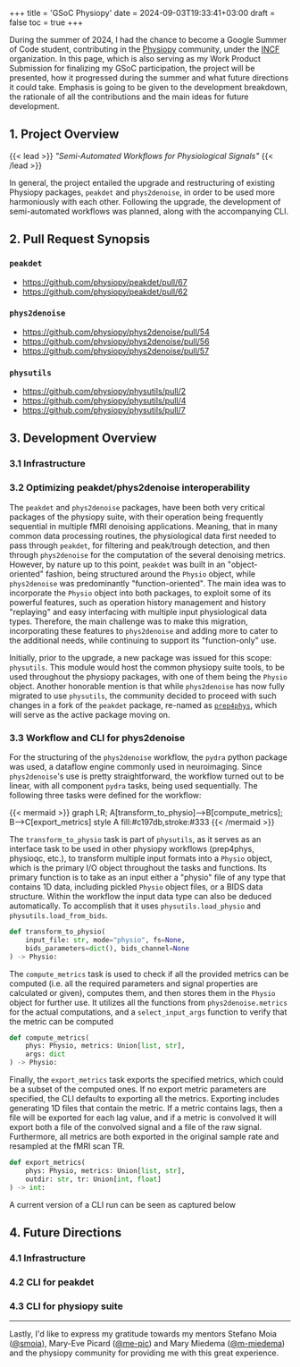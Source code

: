 +++
title = 'GSoC Physiopy'
date = 2024-09-03T19:33:41+03:00
draft = false
toc = true
+++

During the summer of 2024, I had the chance to become a Google Summer of Code student, contributing in the [Physiopy](https://physiopy.github.io/) community, under the [INCF](https://www.incf.org/) organization. In this page, which is also serving as my Work Product Submission for finalizing my GSoC participation, the project will be presented, how it progressed during the summer and what future directions it could take. 
Emphasis is going to be given to the development breakdown, the rationale of all the contributions and the main ideas for future development.

## 1. Project Overview
{{< lead >}}
*"Semi-Automated Workflows for Physiological Signals"*
{{< /lead >}}

In general, the project entailed the upgrade and restructuring of existing Physiopy packages, `peakdet` and `phys2denoise`, in order to be used more harmoniously with each other. 
Following the upgrade, the development of semi-automated workflows was planned, along with the accompanying CLI. 

## 2. Pull Request Synopsis
### `peakdet`
- https://github.com/physiopy/peakdet/pull/67
- https://github.com/physiopy/peakdet/pull/62
### `phys2denoise`
- https://github.com/physiopy/phys2denoise/pull/54
- https://github.com/physiopy/phys2denoise/pull/56
- https://github.com/physiopy/phys2denoise/pull/57
### `physutils`
- https://github.com/physiopy/physutils/pull/2
- https://github.com/physiopy/physutils/pull/4
- https://github.com/physiopy/physutils/pull/7

## 3. Development Overview

### 3.1 Infrastructure 

### 3.2 Optimizing peakdet/phys2denoise interoperability

The `peakdet` and `phys2denoise` packages, have been both very critical packages of the physiopy suite, with their operation being frequently sequential in multiple fMRI denoising applications. 
Meaning, that in many common data processing routines, the physiological data first needed to pass through `peakdet`, for filtering and peak/trough detection, and then through `phys2denoise` for the computation of the several denoising metrics.
However, by nature up to this point, `peakdet` was built in an "object-oriented" fashion, being structured around the `Physio` object, while `phys2denoise` was predominantly "function-oriented".
The main idea was to incorporate the `Physio` object into both packages, to exploit some of its powerful features, such as operation history management and history "replaying" and easy interfacing with multiple input physiological data types.
Therefore, the main challenge was to make this migration, incorporating these features to `phys2denoise` and adding more to cater to the additional needs, while continuing to support its "function-only" use.

Initially, prior to the upgrade, a new package was issued for this scope: `physutils`.
This module would host the common physiopy suite tools, to be used throughout the physiopy packages, with one of them being the `Physio` object.
Another honorable mention is that while `phys2denoise` has now fully migrated to use `physutils`, the community decided to proceed with such changes in a fork of the `peakdet` package, re-named as [`prep4phys`](https://github.com/physiopy/prep4phys), which will serve as the active package moving on.



### 3.3 Workflow and CLI for phys2denoise

For the structuring of the `phys2denoise` workflow, the `pydra` python package was used, a dataflow engine commonly used in neuroimaging. 
Since `phys2denoise`'s use is pretty straightforward, the workflow turned out to be linear, with all component `pydra` tasks, being used sequentially. The following three tasks were defined for the workflow:

{{< mermaid >}}
graph LR;
A[transform_to_physio]-->B[compute_metrics];
B-->C[export_metrics]
style A fill:#c197db,stroke:#333
{{< /mermaid >}}

The `transform_to_physio` task is part of `physutils`, as it serves as an interface task to be used in other physiopy workflows (prep4phys, physioqc, etc.), to transform multiple input formats into a `Physio` object, which is the primary I/O object throughout the tasks and functions. 
Its primary function is to take as an input either a "physio" file of any type that contains 1D data, including pickled `Physio` object files, or a BIDS data structure. Within the workflow the input data type can also be deduced automatically. To accomplish that it uses `physutils.load_physio` and `physutils.load_from_bids`.

```python
def transform_to_physio(
    input_file: str, mode="physio", fs=None, 
    bids_parameters=dict(), bids_channel=None 
) -> Physio:
```

The `compute_metrics` task is used to check if all the provided metrics can be computed (i.e. all the required parameters and signal properties are calculated or given), computes them, and then stores them in the `Physio` object for further use.
It utilizes all the functions from `phys2denoise.metrics` for the actual computations, and a `select_input_args` function to verify that the metric can be computed

```python
def compute_metrics(
    phys: Physio, metrics: Union[list, str], 
    args: dict
) -> Physio:
```

Finally, the `export_metrics` task exports the specified metrics, which could be a subset of the computed ones. 
If no export metric parameters are specified, the CLI defaults to exporting all the metrics. 
Exporting includes generating 1D files that contain the metric. If a metric contains lags, then a file will be exported for each lag value, and if a metric is convolved it will export both a file of the convolved signal and a file of the raw signal. Furthermore, all metrics are both exported in the original sample rate and resampled at the fMRI scan TR.
```python
def export_metrics(
    phys: Physio, metrics: Union[list, str], 
    outdir: str, tr: Union[int, float]
) -> int:
```

A current version of a CLI run can be seen as captured below

<script src="https://asciinema.org/a/PHi5AIIpxSH9jsq1AvKELom09.js" id="asciicast-PHi5AIIpxSH9jsq1AvKELom09" async="true"></script>

## 4. Future Directions

### 4.1 Infrastructure

### 4.2 CLI for peakdet

### 4.3 CLI for physiopy suite

---
Lastly, I'd like to express my gratitude towards my mentors Stefano Moia ([@smoia](https://github.com/smoia)), Mary-Eve Picard ([@me-pic](https://github.com/me-pic)) and Mary Miedema ([@m-miedema](https://github.com/m-miedema)) and the physiopy community for providing me with this great experience. 